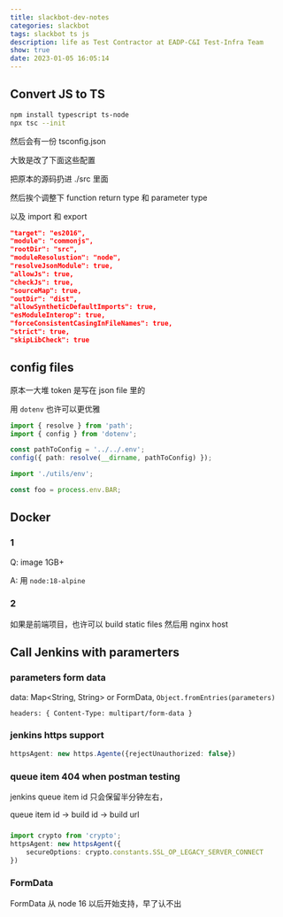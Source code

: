 ```yaml
---
title: slackbot-dev-notes
categories: slackbot
tags: slackbot ts js
description: life as Test Contractor at EADP-C&I Test-Infra Team
show: true
date: 2023-01-05 16:05:14
---
```


## Convert JS to TS

```bash
npm install typescript ts-node
npx tsc --init
```

然后会有一份 tsconfig.json

大致是改了下面这些配置

把原本的源码扔进 ./src 里面

然后挨个调整下 function return type 和 parameter type

以及 import 和 export

```json
"target": "es2016",
"module": "commonjs",
"rootDir": "src",
"moduleResolustion": "node",
"resolveJsonModule": true,
"allowJs": true,
"checkJs": true,
"sourceMap": true,
"outDir": "dist",
"allowSyntheticDefaultImports": true,
"esModuleInterop": true,
"forceConsistentCasingInFileNames": true,
"strict": true,
"skipLibCheck": true
```

## config files

原本一大堆 token 是写在 json file 里的

用 `dotenv` 也许可以更优雅

```typescript
import { resolve } from 'path';
import { config } from 'dotenv';

const pathToConfig = '../../.env';
config({ path: resolve(__dirname, pathToConfig) });
```

```typescript
import './utils/env';

const foo = process.env.BAR;
```

## Docker

### 1

Q: image 1GB+

A: 用 `node:18-alpine`

### 2

如果是前端项目，也许可以 build static files 然后用 nginx host

## Call Jenkins with paramerters

### parameters form data

data: Map<String, String> or FormData, `Object.fromEntries(parameters)`

`headers: { Content-Type: multipart/form-data }`

### jenkins https support

```typescript
httpsAgent: new https.Agente({rejectUnauthorized: false})
```

### queue item 404 when postman testing

jenkins queue item id 只会保留半分钟左右，

queue item id -> build id -> build url

### 

```typescript
import crypto from 'crypto';
httpsAgent: new httpsAgent({
    secureOptions: crypto.constants.SSL_OP_LEGACY_SERVER_CONNECT
})
```

### FormData

FormData 从 node 16 以后开始支持，早了认不出


